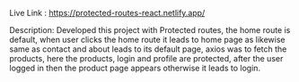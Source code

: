   Live Link : https://protected-routes-react.netlify.app/
  
  
  Description:
        Developed this project with Protected routes, the home route is default, when user clicks the home route it leads to home page as likewise same as contact and about leads to its default page, axios was to fetch the products, here the products, login and profile are protected, after the user logged in then the product page appears otherwise it leads to login. 
